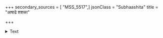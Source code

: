 +++
secondary_sources = [ "MSS_5517",]
jsonClass = "Subhaashita"
title = "आषाढे शशका"

+++

<details><summary>Text</summary>

आषाढे शशका दृष्टा स्थानास्थने सुभिक्षदाः।  
चतुष्पदादिनाशाय तल्लब्ध्यै शशदर्शनम्॥
</details>
